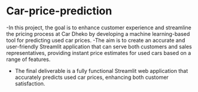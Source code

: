 # Car-price-prediction

 -In this project, the goal is to enhance customer experience and streamline the pricing process at Car Dheko by developing a machine learning-based tool for predicting used car prices. 
 -The aim is to create an accurate and user-friendly Streamlit application that can serve both customers and sales representatives, providing instant price estimates for used cars based on a range of features.
 - The final deliverable is a fully functional Streamlit web application that accurately predicts used car prices, enhancing both customer satisfaction.
